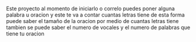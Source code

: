 Este proyecto al momento de iniciarlo o correlo puedes poner alguna palabra u oracion y este te va a contar cuantas letras tiene de esta forma puede saber el tamaño de la oracion por medio de cuantas letras tiene tambien se puede saber el numero de vocales y el numero de palabras que tiene tu oracion